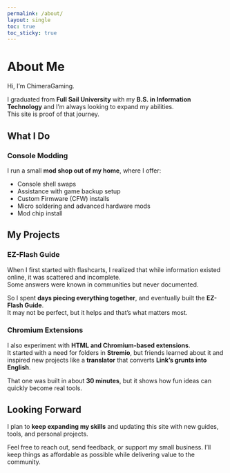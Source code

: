 ```yaml
---
permalink: /about/
layout: single
toc: true
toc_sticky: true
---
```


# About Me

Hi, I’m ChimeraGaming.  

I graduated from **Full Sail University** with my **B.S. in Information Technology** and I’m always looking to expand my abilities.  
This site is proof of that journey.

## What I Do

### Console Modding
I run a small **mod shop out of my home**, where I offer:
- Console shell swaps  
- Assistance with game backup setup  
- Custom Firmware (CFW) installs  
- Micro soldering and advanced hardware mods  
- Mod chip install

## My Projects

### EZ-Flash Guide
When I first started with flashcarts, I realized that while information existed online, it was scattered and incomplete.  
Some answers were known in communities but never documented.  

So I spent **days piecing everything together**, and eventually built the **EZ-Flash Guide**.  
It may not be perfect, but it helps and that’s what matters most.

### Chromium Extensions
I also experiment with **HTML and Chromium-based extensions**.  
It started with a need for folders in **Stremio**, but friends learned about it and inspired new projects like a **translator** that converts **Link’s grunts into English**.  

That one was built in about **30 minutes**, but it shows how fun ideas can quickly become real tools.

## Looking Forward
I plan to **keep expanding my skills** and updating this site with new guides, tools, and personal projects.  

Feel free to reach out, send feedback, or support my small business. I’ll keep things as affordable as possible while delivering value to the community.
